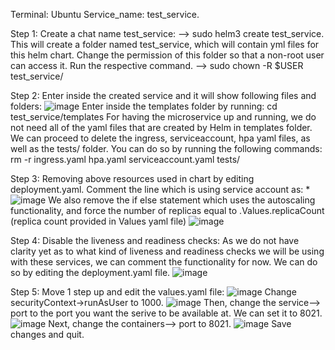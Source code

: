 Terminal: Ubuntu
Service_name: test_service.

Step 1: Create a chat name test_service:
        --> sudo helm3 create test_service.
        This will create a folder named test_service, which will contain yml files for this helm chart. Change the permission of this folder so that a non-root user
        can access it. Run the respective command.
        --> sudo chown -R $USER test_service/
        
Step 2: Enter inside the created service and it will show following files and folders:
        ![image](https://user-images.githubusercontent.com/42828760/200845513-39ae6549-8cd0-484f-888e-a8fe4a14df44.png)
        Enter inside the templates folder by running:
        cd test_service/templates
        For having the microservice up and running, we do not need all of the yaml files that are created by Helm in templates
        folder. We can proceed to delete the ingress, serviceaccount, hpa yaml files, as well as the tests/ folder. You can do 
        so by running the following commands:
        rm -r ingress.yaml hpa.yaml serviceaccount.yaml tests/
        
Step 3: Removing above resources used in chart by editing deployment.yaml.
        Comment the line which is using service account as:
        * ![image](https://user-images.githubusercontent.com/42828760/200846755-41bb9968-96f1-4d02-9ad2-97483b1f0e64.png)
        We also remove the if else statement which uses the autoscaling functionality, and force the number of replicas equal to .Values.replicaCount 
        (replica count provided in Values yaml file)
        ![image](https://user-images.githubusercontent.com/42828760/200847518-0e5dc560-1633-46a9-9a43-7357d17374fd.png)
        
Step 4: Disable the liveness and readiness checks: As we do not have clarity yet as to what kind of liveness and readiness checks we will be using with these 
        services, we can comment the functionality for now. We can do so by editing the deployment.yaml file.
        ![image](https://user-images.githubusercontent.com/42828760/200847795-6d5b18a5-f609-44ee-a220-529c8acead1a.png)

Step 5: Move 1 step up and edit the values.yaml file:
        ![image](https://user-images.githubusercontent.com/42828760/200848116-686bb19d-7b03-490e-a1ca-e2ec3c5baad8.png)
        Change securityContext->runAsUser to 1000.
        ![image](https://user-images.githubusercontent.com/42828760/200848926-4a262f19-6852-450c-b064-fbf19049a1cb.png)
        Then, change the service--> port to the port you want the serive to be available at. We can set it to 8021.
        ![image](https://user-images.githubusercontent.com/42828760/200849421-d86f1316-4c50-40e2-9574-63b37edf89d3.png)
        Next, change the containers--> port to 8021.
        ![image](https://user-images.githubusercontent.com/42828760/200849736-bff02f3f-1593-4de3-8e94-53496bbb9a07.png)
        Save changes and quit.
